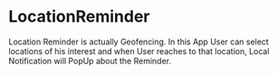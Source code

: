 # LocationReminder
Location Reminder is actually Geofencing. In this App User can select locations of his interest and when User reaches to that location, Local Notification will PopUp about the Reminder.
